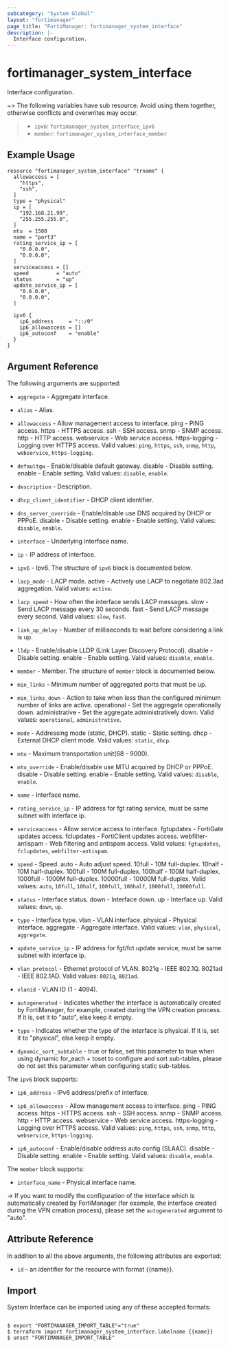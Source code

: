 ```yaml
---
subcategory: "System Global"
layout: "fortimanager"
page_title: "FortiManager: fortimanager_system_interface"
description: |-
  Interface configuration.
---
```


# fortimanager_system_interface
Interface configuration.

~> The following variables have sub resource. Avoid using them together, otherwise conflicts and overwrites may occur.
>- `ipv6`: `fortimanager_system_interface_ipv6`
>- `member`: `fortimanager_system_interface_member`



## Example Usage

```hcl
resource "fortimanager_system_interface" "trname" {
  allowaccess = [
    "https",
    "ssh",
  ]
  type = "physical"
  ip = [
    "192.168.21.99",
    "255.255.255.0",
  ]
  mtu  = 1500
  name = "port3"
  rating_service_ip = [
    "0.0.0.0",
    "0.0.0.0",
  ]
  serviceaccess = []
  speed         = "auto"
  status        = "up"
  update_service_ip = [
    "0.0.0.0",
    "0.0.0.0",
  ]

  ipv6 {
    ip6_address     = "::/0"
    ip6_allowaccess = []
    ip6_autoconf    = "enable"
  }
}
```

## Argument Reference


The following arguments are supported:


* `aggregate` - Aggregate interface.
* `alias` - Alias.
* `allowaccess` - Allow management access to interface. ping - PING access. https - HTTPS access. ssh - SSH access. snmp - SNMP access. http - HTTP access. webservice - Web service access. https-logging - Logging over HTTPS access. Valid values: `ping`, `https`, `ssh`, `snmp`, `http`, `webservice`, `https-logging`.

* `defaultgw` - Enable/disable default gateway. disable - Disable setting. enable - Enable setting. Valid values: `disable`, `enable`.

* `description` - Description.
* `dhcp_client_identifier` - DHCP client identifier.
* `dns_server_override` - Enable/disable use DNS acquired by DHCP or PPPoE. disable - Disable setting. enable - Enable setting. Valid values: `disable`, `enable`.

* `interface` - Underlying interface name.
* `ip` - IP address of interface.
* `ipv6` - Ipv6. The structure of `ipv6` block is documented below.
* `lacp_mode` - LACP mode. active - Actively use LACP to negotiate 802.3ad aggregation. Valid values: `active`.

* `lacp_speed` - How often the interface sends LACP messages. slow - Send LACP message every 30 seconds. fast - Send LACP message every second. Valid values: `slow`, `fast`.

* `link_up_delay` - Number of milliseconds to wait before considering a link is up.
* `lldp` - Enable/disable LLDP (Link Layer Discovery Protocol). disable - Disable setting. enable - Enable setting. Valid values: `disable`, `enable`.

* `member` - Member. The structure of `member` block is documented below.
* `min_links` - Minimum number of aggregated ports that must be up.
* `min_links_down` - Action to take when less than the configured minimum number of links are active. operational - Set the aggregate operationally down. administrative - Set the aggregate administratively down. Valid values: `operational`, `administrative`.

* `mode` - Addressing mode (static, DHCP). static - Static setting. dhcp - External DHCP client mode. Valid values: `static`, `dhcp`.

* `mtu` - Maximum transportation unit(68 - 9000).
* `mtu_override` - Enable/disable use MTU acquired by DHCP or PPPoE. disable - Disable setting. enable - Enable setting. Valid values: `disable`, `enable`.

* `name` - Interface name.
* `rating_service_ip` - IP address for fgt rating service, must be same subnet with interface ip.
* `serviceaccess` - Allow service access to interface. fgtupdates - FortiGate updates access. fclupdates - FortiClient updates access. webfilter-antispam - Web filtering and antispam access. Valid values: `fgtupdates`, `fclupdates`, `webfilter-antispam`.

* `speed` - Speed. auto - Auto adjust speed. 10full - 10M full-duplex. 10half - 10M half-duplex. 100full - 100M full-duplex. 100half - 100M half-duplex. 1000full - 1000M full-duplex. 10000full - 10000M full-duplex. Valid values: `auto`, `10full`, `10half`, `100full`, `100half`, `1000full`, `10000full`.

* `status` - Interface status. down - Interface down. up - Interface up. Valid values: `down`, `up`.

* `type` - Interface type. vlan - VLAN interface. physical - Physical interface. aggregate - Aggregate interface. Valid values: `vlan`, `physical`, `aggregate`.

* `update_service_ip` - IP address for fgt/fct update service, must be same subnet with interface ip.
* `vlan_protocol` - Ethernet protocol of VLAN. 8021q - IEEE 802.1Q. 8021ad - IEEE 802.1AD. Valid values: `8021q`, `8021ad`.

* `vlanid` - VLAN ID (1 - 4094).
* `autogenerated` - Indicates whether the interface is automatically created by FortiManager, for example, created during the VPN creation process. If it is, set it to "auto", else keep it empty.
* `type` - Indicates whether the type of the interface is physical. If it is, set it to "physical", else keep it empty.
* `dynamic_sort_subtable` - true or false, set this parameter to true when using dynamic for_each + toset to configure and sort sub-tables, please do not set this parameter when configuring static sub-tables.

The `ipv6` block supports:

* `ip6_address` - IPv6 address/prefix of interface.
* `ip6_allowaccess` - Allow management access to interface. ping - PING access. https - HTTPS access. ssh - SSH access. snmp - SNMP access. http - HTTP access. webservice - Web service access. https-logging - Logging over HTTPS access. Valid values: `ping`, `https`, `ssh`, `snmp`, `http`, `webservice`, `https-logging`.

* `ip6_autoconf` - Enable/disable address auto config (SLAAC). disable - Disable setting. enable - Enable setting. Valid values: `disable`, `enable`.


The `member` block supports:

* `interface_name` - Physical interface name.

-> If you want to modify the configuration of the interface which is automatically created by FortiManager (for example, the interface created during the VPN creation process), please set the `autogenerated` argument to "auto".


## Attribute Reference

In addition to all the above arguments, the following attributes are exported:
* `id` - an identifier for the resource with format {{name}}.

## Import

System Interface can be imported using any of these accepted formats:
```

$ export "FORTIMANAGER_IMPORT_TABLE"="true"
$ terraform import fortimanager_system_interface.labelname {{name}}
$ unset "FORTIMANAGER_IMPORT_TABLE"
```

